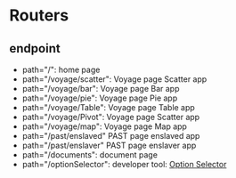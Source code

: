 # Routers


## endpoint

- path="/": home page
- path="/voyage/scatter": Voyage page Scatter app
- path="/voyage/bar": Voyage page Bar app
- path="/voyage/pie": Voyage page Pie app
- path="/voyage/Table": Voyage page Table app
- path="/voyage/Pivot": Voyage page Scatter app
- path="/voyage/map": Voyage page Map app
- path="/past/enslaved" PAST page enslaved app
- path="/past/enslaver" PAST page enslaver app
- path="/documents": document page
- path="/optionSelector": developer tool: [Option Selector](./Components/Option_Selector.md)
